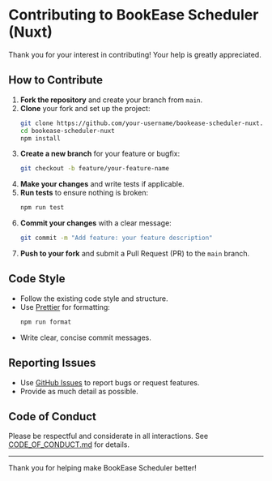 # Contributing to BookEase Scheduler (Nuxt)

Thank you for your interest in contributing! Your help is greatly appreciated.

## How to Contribute

1. **Fork the repository** and create your branch from `main`.
2. **Clone** your fork and set up the project:
    ```bash
    git clone https://github.com/your-username/bookease-scheduler-nuxt.git
    cd bookease-scheduler-nuxt
    npm install
    ```
3. **Create a new branch** for your feature or bugfix:
    ```bash
    git checkout -b feature/your-feature-name
    ```
4. **Make your changes** and write tests if applicable.
5. **Run tests** to ensure nothing is broken:
    ```bash
    npm run test
    ```
6. **Commit your changes** with a clear message:
    ```bash
    git commit -m "Add feature: your feature description"
    ```
7. **Push to your fork** and submit a Pull Request (PR) to the `main` branch.

## Code Style

- Follow the existing code style and structure.
- Use [Prettier](https://prettier.io/) for formatting:
  ```bash
  npm run format
  ```
- Write clear, concise commit messages.

## Reporting Issues

- Use [GitHub Issues](https://github.com/your-repo/issues) to report bugs or request features.
- Provide as much detail as possible.

## Code of Conduct

Please be respectful and considerate in all interactions. See [CODE_OF_CONDUCT.md](./CODE_OF_CONDUCT.md) for details.

---

Thank you for helping make BookEase Scheduler better!